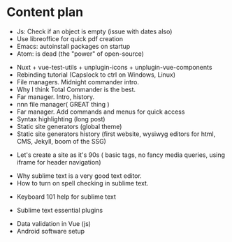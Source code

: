 # Content plan

+ Js: Check if an object is empty (issue with dates also)
+ Use libreoffice for quick pdf creation
+ Emacs: autoinstall packages on startup
+ Atom: is dead (the "power" of open-source)
- Nuxt + vue-test-utils + unplugin-icons + unplugin-vue-components
- Rebinding tutorial (Capslock to ctrl on Windows, Linux)
- File managers. Midnight commander intro.
- Why I think Total Commander is the best.
- Far manager. Intro, history.
- nnn file manager( GREAT thing )
- Far manager. Add commands and menus for quick access
- Syntax highlighting (long post)
- Static site generators (global theme)
- Static site generators history (first website, wysiwyg editors for html, CMS, Jekyll, boom of the SSG)
+ Let's create a site as it's 90s ( basic tags, no fancy media queries, using iframe for header navigation)
- Why sublime text is a very good text editor.
- How to turn on spell checking in sublime text.
+ Keyboard 101 help for sublime text
- Sublime text essential plugins
+ Data validation in Vue (js)
+ Android software setup
